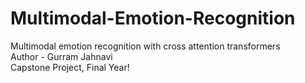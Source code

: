 # Multimodal-Emotion-Recognition
Multimodal emotion recognition with cross attention transformers
<br>
Author - Gurram Jahnavi
<br>
Capstone Project, Final Year!
